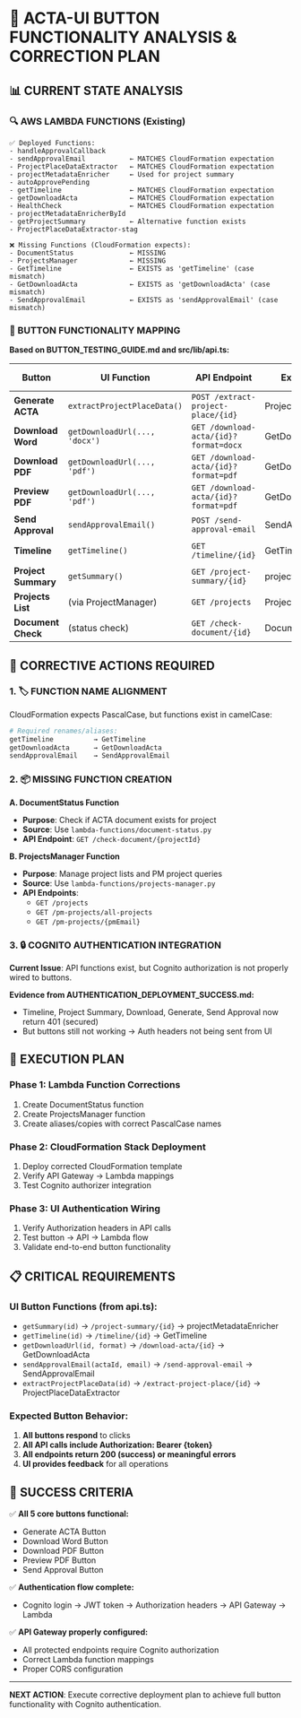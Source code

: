 # 🎯 ACTA-UI BUTTON FUNCTIONALITY ANALYSIS & CORRECTION PLAN

## 📊 CURRENT STATE ANALYSIS

### 🔍 AWS LAMBDA FUNCTIONS (Existing)

```
✅ Deployed Functions:
- handleApprovalCallback
- sendApprovalEmail           ← MATCHES CloudFormation expectation
- ProjectPlaceDataExtractor   ← MATCHES CloudFormation expectation
- projectMetadataEnricher     ← Used for project summary
- autoApprovePending
- getTimeline                 ← MATCHES CloudFormation expectation
- getDownloadActa             ← MATCHES CloudFormation expectation
- HealthCheck                 ← MATCHES CloudFormation expectation
- projectMetadataEnricherById
- getProjectSummary           ← Alternative function exists
- ProjectPlaceDataExtractor-stag

❌ Missing Functions (CloudFormation expects):
- DocumentStatus              ← MISSING
- ProjectsManager             ← MISSING
- GetTimeline                 ← EXISTS as 'getTimeline' (case mismatch)
- GetDownloadActa             ← EXISTS as 'getDownloadActa' (case mismatch)
- SendApprovalEmail           ← EXISTS as 'sendApprovalEmail' (case mismatch)
```

### 🎯 BUTTON FUNCTIONALITY MAPPING

**Based on BUTTON_TESTING_GUIDE.md and src/lib/api.ts:**

| Button              | UI Function                   | API Endpoint                          | Expected Lambda           | Current Lambda Status            |
| ------------------- | ----------------------------- | ------------------------------------- | ------------------------- | -------------------------------- |
| **Generate ACTA**   | `extractProjectPlaceData()`   | `POST /extract-project-place/{id}`    | ProjectPlaceDataExtractor | ✅ EXISTS                        |
| **Download Word**   | `getDownloadUrl(..., 'docx')` | `GET /download-acta/{id}?format=docx` | GetDownloadActa           | ⚠️ EXISTS as 'getDownloadActa'   |
| **Download PDF**    | `getDownloadUrl(..., 'pdf')`  | `GET /download-acta/{id}?format=pdf`  | GetDownloadActa           | ⚠️ EXISTS as 'getDownloadActa'   |
| **Preview PDF**     | `getDownloadUrl(..., 'pdf')`  | `GET /download-acta/{id}?format=pdf`  | GetDownloadActa           | ⚠️ EXISTS as 'getDownloadActa'   |
| **Send Approval**   | `sendApprovalEmail()`         | `POST /send-approval-email`           | SendApprovalEmail         | ⚠️ EXISTS as 'sendApprovalEmail' |
| **Timeline**        | `getTimeline()`               | `GET /timeline/{id}`                  | GetTimeline               | ⚠️ EXISTS as 'getTimeline'       |
| **Project Summary** | `getSummary()`                | `GET /project-summary/{id}`           | projectMetadataEnricher   | ✅ EXISTS                        |
| **Projects List**   | (via ProjectManager)          | `GET /projects`                       | ProjectsManager           | ❌ MISSING                       |
| **Document Check**  | (status check)                | `GET /check-document/{id}`            | DocumentStatus            | ❌ MISSING                       |

## 🔧 CORRECTIVE ACTIONS REQUIRED

### 1. 🏷️ **FUNCTION NAME ALIGNMENT**

CloudFormation expects PascalCase, but functions exist in camelCase:

```bash
# Required renames/aliases:
getTimeline          → GetTimeline
getDownloadActa      → GetDownloadActa
sendApprovalEmail    → SendApprovalEmail
```

### 2. 📦 **MISSING FUNCTION CREATION**

**A. DocumentStatus Function**

- **Purpose**: Check if ACTA document exists for project
- **Source**: Use `lambda-functions/document-status.py`
- **API Endpoint**: `GET /check-document/{projectId}`

**B. ProjectsManager Function**

- **Purpose**: Manage project lists and PM project queries
- **Source**: Use `lambda-functions/projects-manager.py`
- **API Endpoints**:
  - `GET /projects`
  - `GET /pm-projects/all-projects`
  - `GET /pm-projects/{pmEmail}`

### 3. 🔒 **COGNITO AUTHENTICATION INTEGRATION**

**Current Issue**: API functions exist, but Cognito authorization is not properly wired to buttons.

**Evidence from AUTHENTICATION_DEPLOYMENT_SUCCESS.md:**

- Timeline, Project Summary, Download, Generate, Send Approval now return 401 (secured)
- But buttons still not working → Auth headers not being sent from UI

## 🚀 EXECUTION PLAN

### Phase 1: Lambda Function Corrections

1. Create DocumentStatus function
2. Create ProjectsManager function
3. Create aliases/copies with correct PascalCase names

### Phase 2: CloudFormation Stack Deployment

1. Deploy corrected CloudFormation template
2. Verify API Gateway → Lambda mappings
3. Test Cognito authorizer integration

### Phase 3: UI Authentication Wiring

1. Verify Authorization headers in API calls
2. Test button → API → Lambda flow
3. Validate end-to-end button functionality

## 📋 CRITICAL REQUIREMENTS

### UI Button Functions (from api.ts):

- `getSummary(id)` → `/project-summary/{id}` → projectMetadataEnricher
- `getTimeline(id)` → `/timeline/{id}` → GetTimeline
- `getDownloadUrl(id, format)` → `/download-acta/{id}` → GetDownloadActa
- `sendApprovalEmail(actaId, email)` → `/send-approval-email` → SendApprovalEmail
- `extractProjectPlaceData(id)` → `/extract-project-place/{id}` → ProjectPlaceDataExtractor

### Expected Button Behavior:

1. **All buttons respond** to clicks
2. **All API calls include Authorization: Bearer {token}**
3. **All endpoints return 200 (success) or meaningful errors**
4. **UI provides feedback** for all operations

## 🎯 SUCCESS CRITERIA

✅ **All 5 core buttons functional:**

- Generate ACTA Button
- Download Word Button
- Download PDF Button
- Preview PDF Button
- Send Approval Button

✅ **Authentication flow complete:**

- Cognito login → JWT token → Authorization headers → API Gateway → Lambda

✅ **API Gateway properly configured:**

- All protected endpoints require Cognito authorization
- Correct Lambda function mappings
- Proper CORS configuration

---

**NEXT ACTION**: Execute corrective deployment plan to achieve full button functionality with Cognito authentication.

